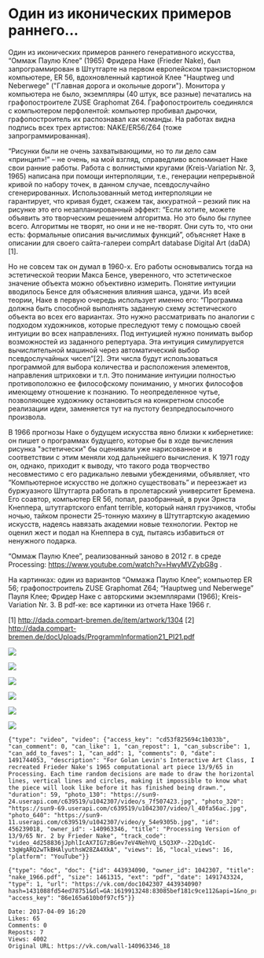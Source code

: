 # Один из иконических примеров раннего...

Один из иконических примеров раннего генеративного искусства, “Оммаж Паулю Клее” (1965) Фридера Наке (Frieder Nake), был запрограммирован в Штутгарте на первом европейском транзисторном компьютере, ER 56, вдохновленный картиной Клее "Hauptweg und Neberwege" ("Главная дорога и окольные дороги"). Монитора у компьютера не было, экземпляры (40 штук, все разные) печатались на графопостроителе ZUSE Graphomat Z64. Графопостроитель соединялся с компьютером перфолентой: компьютер пробивал дырочки, графопостроитель их распознавал как команды. На работах видна подпись всех трех артистов: NAKE/ER56/Z64 (тоже запрограммированная).

“Рисунки были не очень захватывающими, но то ли дело сам «принцип»!” – не очень, на мой взгляд, справедливо вспоминает Наке свои ранние работы. Работа с волнистыми кругами (Kreis-Variation Nr. 3, 1965) написана при помощи интерполяции, т.е., генерации непрерывной кривой по набору точек, в данном случае, псевдослучайно сгенерированных. Использованный метод интерполяции не гарантирует, что кривая будет, скажем так, аккуратной – резкий пик на рисунке это его незапланированный эффект: “Если хотите, можете объявить это творческим решением алгоритма. Но это было бы глупее всего. Алгоритмы не творят, но они и не не-творят. Они суть то, что они есть: формальные описания вычислимых функций”, объясняет Наке в описании для своего сайта-галереи compArt database Digital Art (daDA)[1].

Но не совсем так он думал в 1960-х. Его работы основывались тогда на эстетической теории Макса Бенсе, уверенного, что эстетическое значение объекта можно объективно измерить. Понятие интуиции вводилось Бенсе для объяснения влияния шанса, удачи. Из всей теории, Наке в первую очередь использует именно его: “Программа должна быть способной выполнять заданную схему эстетического объекта во всех его вариантах. Это нужно рассматривать по аналогии с подходом художников, которые преследуют тему с помощью своей интуиции во всех направлениях. Под интуицией нужно понимать выбор возможностей из заданного репертуара. Эта интуиция симулируется вычислительной машиной через автоматический выбор псевдослучайных чисел”[2]. Эти числа будут использоваться программой для выбора количества и расположения элементов, направления штриховки и т.п. Это понимание интуиции полностью противоположно ее философскому пониманию, у многих философов имеющему отношение к познанию. То неопределенное чутье, позволяющее художнику остановиться на конкретном способе реализации идеи, заменяется тут на пустоту безпредпосылочного произвола.

В 1966 прогнозы Наке о будущем искусства явно близки к кибернетике: он пишет о программах будущего, которые бы в ходе вычисления рисунка "эстетически" бы оценивали уже нарисованное и в соответствии с этим меняли ход дальнейшего вычисления. К 1971 году он, однако, приходит к выводу, что такого рода творчество несовместимо с его радикально левыми убеждениями, объявляет, что “Компьютерное искусство не должно существовать” и переезжает из буржуазного Штутгарта работать в пролетарский университет Бремена. Его соавтор, компьютер ER 56, попал, разобранный, в руки Эрнста Кнеппера, штутгартского enfant terrible, который нанял грузчиков, чтобы ночью, тайком пронести 25-тонную махину в Штутгартскую академию искусств, надеясь навязать академии новые технологии. Ректор не оценил жест и подал на Кнеппера в суд, пытаясь избавиться от ненужного подарка.

“Оммаж Паулю Клее”, реализованный заново в 2012 г. в среде Processing: https://www.youtube.com/watch?v=HwyMVZybG8g .

На картинках: один из вариантов “Оммажа Паулю Клее”; компьютер ER 56; графопостроитель ZUSE Graphomat Z64; “Hauptweg und Neberwege” Пауля Клее; Фридер Наке с авторскими экземплярами (1966); Kreis-Variation Nr. 3.
В pdf-ке: все картинки из отчета Наке 1966 г.

[1] http://dada.compart-bremen.de/item/artwork/1304
[2] http://dada.compart-bremen.de/docUploads/ProgrammInformation21_PI21.pdf

![](attachments/456239036.jpg)

![](attachments/456239037.jpg)

![](attachments/456239042.jpg)

![](attachments/456239039.jpg)

![](attachments/456239040.jpg)

![](attachments/456239041.jpg)

```
{"type": "video", "video": {"access_key": "cd53f825694c1b033b", "can_comment": 0, "can_like": 1, "can_repost": 1, "can_subscribe": 1, "can_add_to_faves": 1, "can_add": 1, "comments": 0, "date": 1491744053, "description": "For Golan Levin's Interactive Art Class, I recreated Frieder Nake's 1965 computational art piece 13/9/65 in Processing. Each time random decisions are made to draw the horizontal lines, vertical lines and circles, making it impossible to know what the piece will look like before it has finished being drawn.", "duration": 59, "photo_130": "https://sun9-24.userapi.com/c639519/u1042307/video/s_7f507423.jpg", "photo_320": "https://sun9-69.userapi.com/c639519/u1042307/video/l_40fa56ac.jpg", "photo_640": "https://sun9-11.userapi.com/c639519/u1042307/video/y_54e9305b.jpg", "id": 456239018, "owner_id": -140963346, "title": "Processing Version of 13/9/65 Nr. 2 by Frieder Nake", "track_code": "video_4d258836jJphlIcAX7IG7zBGev7eV4NehVQ_L5Q3XP--22Dq1dC-t3qWgARQ2wTkBHAlyuthsW28ZA4XkA", "views": 16, "local_views": 16, "platform": "YouTube"}}
```

```
{"type": "doc", "doc": {"id": 443934090, "owner_id": 1042307, "title": "nake_1966.pdf", "size": 1461315, "ext": "pdf", "date": 1491743324, "type": 1, "url": "https://vk.com/doc1042307_443934090?hash=1431088fd54ed78751&dl=GA:1619913248:83085bef181c9ce112&api=1&no_preview=1", "access_key": "86e165a610b0f97cf5"}}
```

    Date: 2017-04-09 16:20
    Likes: 65
    Comments: 0
    Reposts: 7
    Views: 4002
    Original URL: https://vk.com/wall-140963346_18

